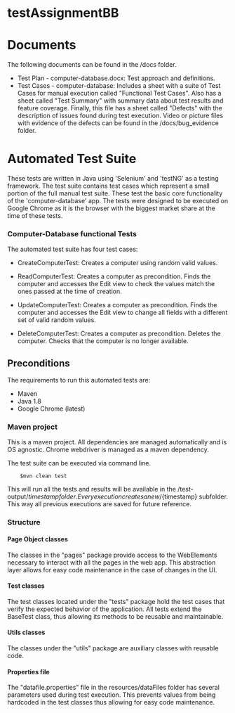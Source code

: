 # testAssignmentBB

# Documents

The following documents can be found in the /docs folder.
* Test Plan - computer-database.docx: Test approach and definitions.
* Test Cases - computer-database: Includes a sheet with a suite of Test Cases for manual execution called "Functional Test Cases". Also has a sheet called "Test Summary" with summary data about test results and feature coverage. Finally, this file has a sheet called "Defects" with the description of issues found during test execution. Video or picture files with evidence of the defects can be found in the /docs/bug_evidence folder.


# Automated Test Suite

These tests are written in Java using 'Selenium' and 'testNG' as a testing framework. 
The test suite contains test cases which represent a small portion of the full manual test suite. These test the basic core functionality of the 'computer-database' app.
The tests were designed to be executed on Google Chrome as it is the browser with the biggest market share at the time of these tests.


### Computer-Database functional Tests

The automated test suite has four test cases:

- CreateComputerTest: Creates a computer using random valid values.

- ReadComputerTest: Creates a computer as precondition. Finds the computer and accesses the Edit view to check the values match the ones passed at the time of creation.

- UpdateComputerTest: Creates a computer as precondition. Finds the computer and accesses the Edit view to change all fields with a different set of valid random values.

- DeleteComputerTest: Creates a computer as precondition. Deletes the computer. Checks that the computer is no longer available. 



## Preconditions

The requirements to run this automated tests are:
- Maven
- Java 1.8
- Google Chrome (latest)

### Maven project

This is a maven project. All dependencies are managed automatically and is OS agnostic. Chrome webdriver is managed as a maven dependency.

The test suite can be executed via command line. 
```
    $mvn clean test
```
This will run all the tests and results will be available in the /test-output/${timestamp} folder. Every execution creates a new /${timestamp} subfolder. This way all previous executions are saved for future reference.



### Structure
#### Page Object classes
The classes in the "pages" package provide access to the WebElements necessary to interact with all the pages in the web app. This abstraction layer allows for easy code maintenance in the case of changes in the UI. 
#### Test classes
The test classes located under the "tests" package hold the test cases that verify the expected behavior of the application. All tests extend the BaseTest class, thus allowing its methods to be reusable and maintainable.
#### Utils classes
The classes under the "utils" package are auxiliary classes with reusable code.
#### Properties file
The "datafile.properties" file in the resources/dataFiles folder has several parameters used during test execution. This prevents values from being hardcoded in the test classes thus allowing for easy code maintenance.




